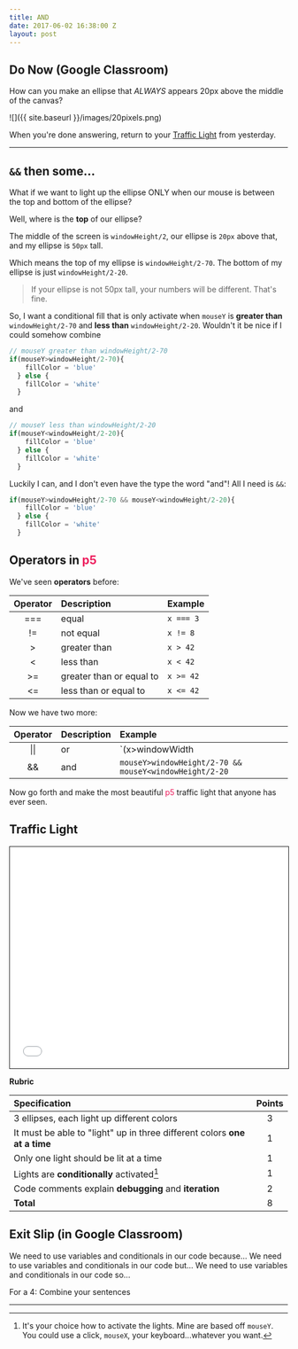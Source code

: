 ```yaml
---
title: AND
date: 2017-06-02 16:38:00 Z
layout: post
---
```


## Do Now (Google Classroom)
How can you make an ellipse that _ALWAYS_ appears 20px above the middle of the canvas?

![]({{ site.baseurl }}/images/20pixels.png)

When you're done answering, return to your [Traffic Light](http://bsk.education/SE8_p5js/2016/05/31/stop&review/) from yesterday.

---

## `&&` then some...
What if we want to light up the ellipse ONLY when our mouse is between the top and bottom of the ellipse?

Well, where is the **top** of our ellipse?

The middle of the screen is `windowHeight/2`, our ellipse is `20px` above that, and my ellipse is `50px` tall.

Which means the top of my ellipse is `windowHeight/2-70`.
The bottom of my ellipse is just `windowHeight/2-20`.

> If your ellipse is not 50px tall, your numbers will be different. That's fine.

So, I want a conditional fill that is only activate when `mouseY` is **greater than**  `windowHeight/2-70` and **less than** `windowHeight/2-20`. Wouldn't it be nice if I could somehow combine

```javascript
// mouseY greater than windowHeight/2-70
if(mouseY>windowHeight/2-70){
  	fillColor = 'blue'
  } else {
  	fillColor = 'white'
  }
```

and

```javascript
// mouseY less than windowHeight/2-20
if(mouseY<windowHeight/2-20){
  	fillColor = 'blue'
  } else {
  	fillColor = 'white'
  }
```

Luckily I can, and I don't even have the type the word "and"! All I need is `&&`:

```javascript
if(mouseY>windowHeight/2-70 && mouseY<windowHeight/2-20){
  	fillColor = 'blue'
  } else {
  	fillColor = 'white'
  }
```

## Operators in <span style="color: #ED1F5E">p5</span>
We've seen **operators** before:

| Operator | Description              | Example   |
|:--------:|:-------------------------|:----------|
|   ===    | equal                    | `x === 3` |
|    !=    | not equal                | `x != 8`  |
|    >     | greater than             | `x > 42`  |
|    <     | less than                | `x < 42`  |
|    >=    | greater than or equal to | `x >= 42` |
|    <=    | less than or equal to    | `x <= 42` |

Now we have two more:

|   Operator   | Description | Example                                                |
|:------------:|:------------|:-------------------------------------------------------|
| &#124;&#124; | or          | `(x>windowWidth || x<0)`                               |
|      &&      | and         | `mouseY>windowHeight/2-70 && mouseY<windowHeight/2-20` |

<script type="text/p5" data-autoplay data-preview-width="200" data-preview-height="800">
var fillColor = 'white'

function setup() {
  createCanvas(windowWidth,windowHeight )

}

function draw() {
	background('white')
  line(0,windowHeight/2,windowWidth,windowHeight/2)
  fill(fillColor)
  ellipse(windowWidth/2,windowHeight/2-45,50,50)
  if(mouseY>windowHeight/2-70 && mouseY<windowHeight/2-20){
  	fillColor = 'blue'
  } else {
  	fillColor = 'white'
  }
}
</script>


Now go forth and make the most beautiful <span style="color: #ED1F5E">p5</span> traffic light that anyone has ever seen.

## Traffic Light

<iframe src="{{ site.baseurl }}/Code_Examples/TrafficLight" width="100%" height="400px" style="border:solid 1px"></iframe>

**Rubric**

| Specification                                                             | Points |
|:--------------------------------------------------------------------------|:------:|
| 3 ellipses, each light up different colors                                |   3    |
| It must be able to "light" up in three different colors **one at a time** |   1    |
| Only one light should be lit at a time                                    |   1    |
| Lights are **conditionally** activated[^1]                                |   1    |
| Code comments explain **debugging** and **iteration**                     |   2    |
| **Total**                                                                 |   8    |

## Exit Slip (in Google Classroom)
We need to use variables and conditionals in our code because…
We need to use variables and conditionals in our code but…
We need to use variables and conditionals in our code so...

For a 4: Combine your sentences

---

[^1]: It's your choice how to activate the lights. Mine are based off `mouseY`. You could use a click, `mouseX`, your keyboard...whatever you want.
